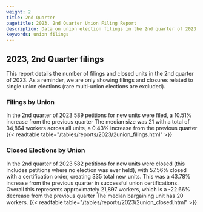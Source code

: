 ```yaml
---
weight: 2
title: 2nd Quarter
pagetitle: 2023, 2nd Quarter Union Filing Report
description: Data on union election filings in the 2nd quarter of 2023
keywords: union filings
---
```


## 2023, 2nd Quarter filings

This report details the number of filings and closed units in the 2nd quarter of 2023. As a reminder, we are only showing filings and closures related to single union elections (rare multi-union elections are excluded).

### Filings by Union
In the 2nd quarter of 2023 589 petitions for new units were filed, a 10.51% increase from the previous quarter The median size was 21 with a total of 34,864 workers across all units, a 0.43% increase from the previous quarter
{{< readtable table="/tables/reports/2023/2union_filings.html" >}}

### Closed Elections by Union
In the 2nd quarter of 2023 582 petitions for new units were closed (this includes petitions where no election was ever held), with 57.56% closed with a certification order, creating 335 total new units. This was a 43.78% increase from the previous quarter in successful union certifications. Overall this represents approximately 21,897 workers, which is a -22.66% decrease from the previous quarter The median bargaining unit has 20 workers.
{{< readtable table="/tables/reports/2023/2union_closed.html" >}}
